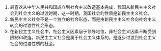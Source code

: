 1. 最喜欢从中华人民共和国成立到社会主义改造基本完成，我国从新民主主义社会到社会主义的过渡时期，这一时期，我国社会的性质是新民主主义社会。
2. 新民主主义社会不是一个独立的社会形态，而是由新民主主义社会向社会主义转变的过渡性社会形态。
3. 在新民主主义社会中，社会主义因素居于领导地位，非社会主义因素不断受到限制和改造。新民主主义社会是属于社会主义体系的，是逐步过渡到社会主义社会的过渡性质的社会。